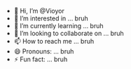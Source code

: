 - 👋 Hi, I’m @Vioyor
- 👀 I’m interested in ... bruh
- 🌱 I’m currently learning ... bruh
- 💞️ I’m looking to collaborate on ... bruh
- 📫 How to reach me ... bruh
- 😄 Pronouns: ... bruh
- ⚡ Fun fact: ... bruh

<!---
Vioyor/Vioyor is a ✨ special ✨ repository because its `README.md` (this file) appears on your GitHub profile.
You can click the Preview link to take a look at your changes.
--->
